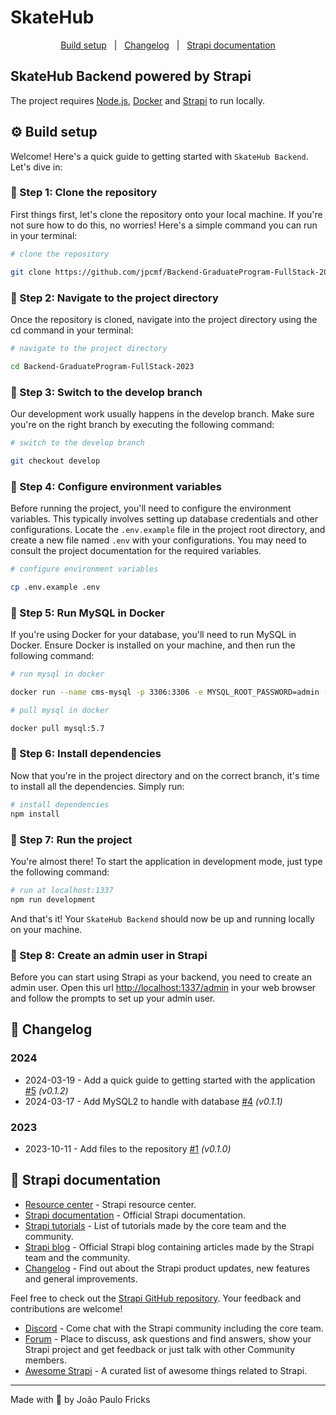 # SkateHub

<p align="center">
  <a href="#gear-build-setup">Build setup</a>&nbsp;&nbsp;&nbsp;|&nbsp;&nbsp;
  <a href="#memo-changelog">Changelog</a>&nbsp;&nbsp;&nbsp;|&nbsp;&nbsp;
  <a href="#rocket-strapi-documentation">Strapi documentation</a>
</p>

## SkateHub Backend powered by Strapi

The project requires [Node.js](https://nodejs.org), [Docker](https://www.docker.com) and [Strapi](https://strapi.io) to run locally.

## :gear: Build setup

Welcome! Here's a quick guide to getting started with `SkateHub Backend`. Let's dive in:

### 👣 Step 1: Clone the repository

First things first, let's clone the repository onto your local machine. If you're not sure how to do this, no worries! Here's a simple command you can run in your terminal:

```bash
# clone the repository

git clone https://github.com/jpcmf/Backend-GraduateProgram-FullStack-2023.git
```

### 👣 Step 2: Navigate to the project directory

Once the repository is cloned, navigate into the project directory using the cd command in your terminal:

```bash
# navigate to the project directory

cd Backend-GraduateProgram-FullStack-2023
```

### 👣 Step 3: Switch to the develop branch

Our development work usually happens in the develop branch. Make sure you're on the right branch by executing the following command:

```bash
# switch to the develop branch

git checkout develop
```

### 👣 Step 4: Configure environment variables

Before running the project, you'll need to configure the environment variables. This typically involves setting up database credentials and other configurations. Locate the `.env.example` file in the project root directory, and create a new file named `.env` with your configurations. You may need to consult the project documentation for the required variables.

```bash
# configure environment variables

cp .env.example .env
```

### 👣 Step 5: Run MySQL in Docker

If you're using Docker for your database, you'll need to run MySQL in Docker. Ensure Docker is installed on your machine, and then run the following command:

```bash
# run mysql in docker

docker run --name cms-mysql -p 3306:3306 -e MYSQL_ROOT_PASSWORD=admin -d mysql
```

```bash
# pull mysql in docker

docker pull mysql:5.7
```

### 👣 Step 6: Install dependencies

Now that you're in the project directory and on the correct branch, it's time to install all the dependencies. Simply run:

```bash
# install dependencies
npm install
```

### 👣 Step 7: Run the project

You're almost there! To start the application in development mode, just type the following command:

```bash
# run at localhost:1337
npm run development
```

And that's it! Your `SkateHub Backend` should now be up and running locally on your machine.

### 👣 Step 8: Create an admin user in Strapi

Before you can start using Strapi as your backend, you need to create an admin user. Open this url [http://localhost:1337/admin](http://localhost:1337/admin) in your web browser and follow the prompts to set up your admin user.

## :memo: Changelog

### 2024

- 2024-03-19 - Add a quick guide to getting started with the application [#5](https://github.com/jpcmf/Backend-GraduateProgram-FullStack-2023/pull/5) _(v0.1.2)_
- 2024-03-17 - Add MySQL2 to handle with database [#4](https://github.com/jpcmf/Backend-GraduateProgram-FullStack-2023/pull/4) _(v0.1.1)_

### 2023

- 2023-10-11 - Add files to the repository [#1](https://github.com/jpcmf/Backend-GraduateProgram-FullStack-2023/pull/1) _(v0.1.0)_

## :rocket: Strapi documentation

- [Resource center](https://strapi.io/resource-center) - Strapi resource center.
- [Strapi documentation](https://docs.strapi.io) - Official Strapi documentation.
- [Strapi tutorials](https://strapi.io/tutorials) - List of tutorials made by the core team and the community.
- [Strapi blog](https://strapi.io/blog) - Official Strapi blog containing articles made by the Strapi team and the community.
- [Changelog](https://strapi.io/changelog) - Find out about the Strapi product updates, new features and general improvements.

Feel free to check out the [Strapi GitHub repository](https://github.com/strapi/strapi). Your feedback and contributions are welcome!

- [Discord](https://discord.strapi.io) - Come chat with the Strapi community including the core team.
- [Forum](https://forum.strapi.io/) - Place to discuss, ask questions and find answers, show your Strapi project and get feedback or just talk with other Community members.
- [Awesome Strapi](https://github.com/strapi/awesome-strapi) - A curated list of awesome things related to Strapi.

---

Made with 💙 by João Paulo Fricks
